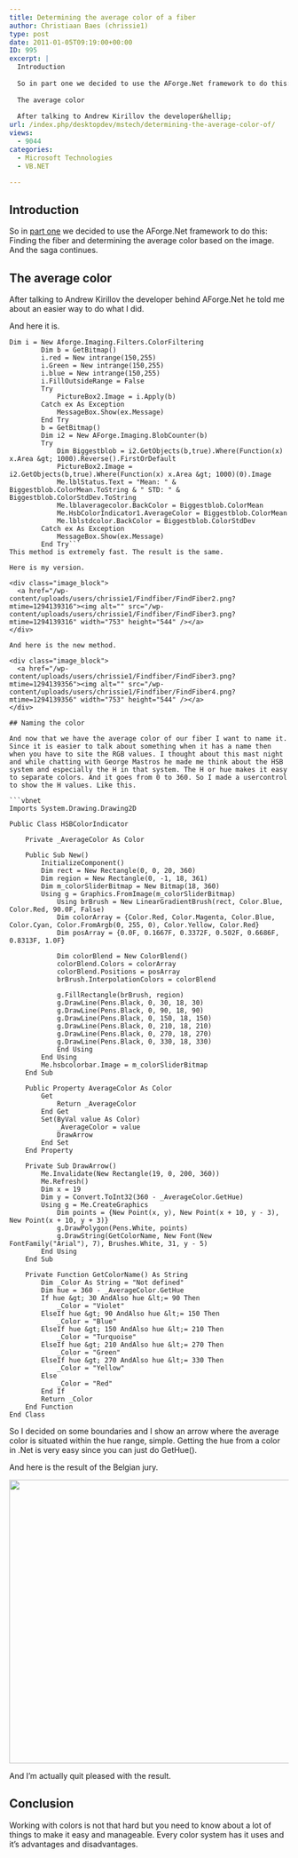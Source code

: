```yaml
---
title: Determining the average color of a fiber
author: Christiaan Baes (chrissie1)
type: post
date: 2011-01-05T09:19:00+00:00
ID: 995
excerpt: |
  Introduction
  
  So in part one we decided to use the AForge.Net framework to do this: Finding the fiber and determining the average color based on the image. And the saga continues.
  
  The average color
  
  After talking to Andrew Kirillov the developer&hellip;
url: /index.php/desktopdev/mstech/determining-the-average-color-of/
views:
  - 9044
categories:
  - Microsoft Technologies
  - VB.NET

---
```

## Introduction

So in [part one][1] we decided to use the AForge.Net framework to do this: Finding the fiber and determining the average color based on the image. And the saga continues.

## The average color

After talking to Andrew Kirillov the developer behind AForge.Net he told me about an easier way to do what I did.
  
And here it is.

```vbnet
Dim i = New Aforge.Imaging.Filters.ColorFiltering
		Dim b = GetBitmap()
		i.red = New intrange(150,255)
		i.Green = New intrange(150,255)
		i.blue = New intrange(150,255)
		i.FillOutsideRange = False
		Try
			PictureBox2.Image = i.Apply(b)
		Catch ex As Exception
			MessageBox.Show(ex.Message)
		End Try
		b = GetBitmap()
		Dim i2 = New AForge.Imaging.BlobCounter(b)
		Try
			Dim Biggestblob = i2.GetObjects(b,true).Where(Function(x) x.Area &gt; 1000).Reverse().FirstOrDefault
			PictureBox2.Image = i2.GetObjects(b,true).Where(Function(x) x.Area &gt; 1000)(0).Image
			Me.lblStatus.Text = "Mean: " & Biggestblob.ColorMean.ToString & " STD: " & Biggestblob.ColorStdDev.ToString
			Me.lblaveragecolor.BackColor = Biggestblob.ColorMean
			Me.HsbColorIndicator1.AverageColor = Biggestblob.ColorMean
			Me.lblstdcolor.BackColor = Biggestblob.ColorStdDev
		Catch ex As Exception
			MessageBox.Show(ex.Message)
		End Try```
This method is extremely fast. The result is the same.

Here is my version.

<div class="image_block">
  <a href="/wp-content/uploads/users/chrissie1/Findfiber/FindFiber2.png?mtime=1294139316"><img alt="" src="/wp-content/uploads/users/chrissie1/Findfiber/FindFiber3.png?mtime=1294139316" width="753" height="544" /></a>
</div>

And here is the new method.

<div class="image_block">
  <a href="/wp-content/uploads/users/chrissie1/Findfiber/FindFiber3.png?mtime=1294139356"><img alt="" src="/wp-content/uploads/users/chrissie1/Findfiber/FindFiber4.png?mtime=1294139356" width="753" height="544" /></a>
</div>

## Naming the color

And now that we have the average color of our fiber I want to name it. Since it is easier to talk about something when it has a name then when you have to site the RGB values. I thought about this mast night and while chatting with George Mastros he made me think about the HSB system and especially the H in that system. The H or hue makes it easy to separate colors. And it goes from 0 to 360. So I made a usercontrol to show the H values. Like this.

```vbnet
Imports System.Drawing.Drawing2D

Public Class HSBColorIndicator

	Private _AverageColor As Color 

	Public Sub New()
		InitializeComponent()
		Dim rect = New Rectangle(0, 0, 20, 360)
		Dim region = New Rectangle(0, -1, 18, 361)
		Dim m_colorSliderBitmap = New Bitmap(18, 360)
		Using g = Graphics.FromImage(m_colorSliderBitmap)
			Using brBrush = New LinearGradientBrush(rect, Color.Blue, Color.Red, 90.0F, False)
			Dim colorArray = {Color.Red, Color.Magenta, Color.Blue, Color.Cyan, Color.FromArgb(0, 255, 0), Color.Yellow, Color.Red}
			Dim posArray = {0.0F, 0.1667F, 0.3372F, 0.502F, 0.6686F, 0.8313F, 1.0F}

			Dim colorBlend = New ColorBlend()
			colorBlend.Colors = colorArray
			colorBlend.Positions = posArray
			brBrush.InterpolationColors = colorBlend

			g.FillRectangle(brBrush, region)
			g.DrawLine(Pens.Black, 0, 30, 18, 30)
			g.DrawLine(Pens.Black, 0, 90, 18, 90)
			g.DrawLine(Pens.Black, 0, 150, 18, 150)
			g.DrawLine(Pens.Black, 0, 210, 18, 210)
			g.DrawLine(Pens.Black, 0, 270, 18, 270)
			g.DrawLine(Pens.Black, 0, 330, 18, 330)
			End Using
		End Using
		Me.hsbcolorbar.Image = m_colorSliderBitmap
	End Sub

	Public Property AverageColor As Color
		Get
			Return _AverageColor
		End Get
		Set(ByVal value As Color)
			_AverageColor = value
			DrawArrow
		End Set
	End Property

	Private Sub DrawArrow()
		Me.Invalidate(New Rectangle(19, 0, 200, 360))
		Me.Refresh()
		Dim x = 19
		Dim y = Convert.ToInt32(360 - _AverageColor.GetHue)
		Using g = Me.CreateGraphics
			Dim points = {New Point(x, y), New Point(x + 10, y - 3), New Point(x + 10, y + 3)}
			g.DrawPolygon(Pens.White, points)
			g.DrawString(GetColorName, New Font(New FontFamily("Arial"), 7), Brushes.White, 31, y - 5)
		End Using
	End Sub

	Private Function GetColorName() As String
		Dim _Color As String = "Not defined"
		Dim hue = 360 - _AverageColor.GetHue
		If hue &gt; 30 AndAlso hue &lt;= 90 Then
			_Color = "Violet"
		ElseIf hue &gt; 90 AndAlso hue &lt;= 150 Then
			_Color = "Blue"
		ElseIf hue &gt; 150 AndAlso hue &lt;= 210 Then
			_Color = "Turquoise"
		ElseIf hue &gt; 210 AndAlso hue &lt;= 270 Then
			_Color = "Green"
		ElseIf hue &gt; 270 AndAlso hue &lt;= 330 Then
			_Color = "Yellow"
		Else
			_Color = "Red"
		End If
		Return _Color
	End Function
End Class
```
So I decided on some boundaries and I show an arrow where the average color is situated within the hue range, simple. Getting the hue from a color in .Net is very easy since you can just do GetHue(). 

And here is the result of the Belgian jury.

<div class="image_block">
  <a href="/wp-content/uploads/users/chrissie1/Findfiber/FindFiber5.png?mtime=1294226022"><img alt="" src="/wp-content/uploads/users/chrissie1/Findfiber/FindFiber5.png?mtime=1294226022" width="831" height="511" /></a>
</div>

And I&#8217;m actually quit pleased with the result.

## Conclusion

Working with colors is not that hard but you need to know about a lot of things to make it easy and manageable. Every color system has it uses and it&#8217;s advantages and disadvantages.

 [1]: /index.php?p=1064